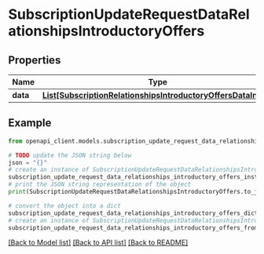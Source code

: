 # SubscriptionUpdateRequestDataRelationshipsIntroductoryOffers


## Properties

Name | Type | Description | Notes
------------ | ------------- | ------------- | -------------
**data** | [**List[SubscriptionRelationshipsIntroductoryOffersDataInner]**](SubscriptionRelationshipsIntroductoryOffersDataInner.md) |  | [optional] 

## Example

```python
from openapi_client.models.subscription_update_request_data_relationships_introductory_offers import SubscriptionUpdateRequestDataRelationshipsIntroductoryOffers

# TODO update the JSON string below
json = "{}"
# create an instance of SubscriptionUpdateRequestDataRelationshipsIntroductoryOffers from a JSON string
subscription_update_request_data_relationships_introductory_offers_instance = SubscriptionUpdateRequestDataRelationshipsIntroductoryOffers.from_json(json)
# print the JSON string representation of the object
print(SubscriptionUpdateRequestDataRelationshipsIntroductoryOffers.to_json())

# convert the object into a dict
subscription_update_request_data_relationships_introductory_offers_dict = subscription_update_request_data_relationships_introductory_offers_instance.to_dict()
# create an instance of SubscriptionUpdateRequestDataRelationshipsIntroductoryOffers from a dict
subscription_update_request_data_relationships_introductory_offers_from_dict = SubscriptionUpdateRequestDataRelationshipsIntroductoryOffers.from_dict(subscription_update_request_data_relationships_introductory_offers_dict)
```
[[Back to Model list]](../README.md#documentation-for-models) [[Back to API list]](../README.md#documentation-for-api-endpoints) [[Back to README]](../README.md)



